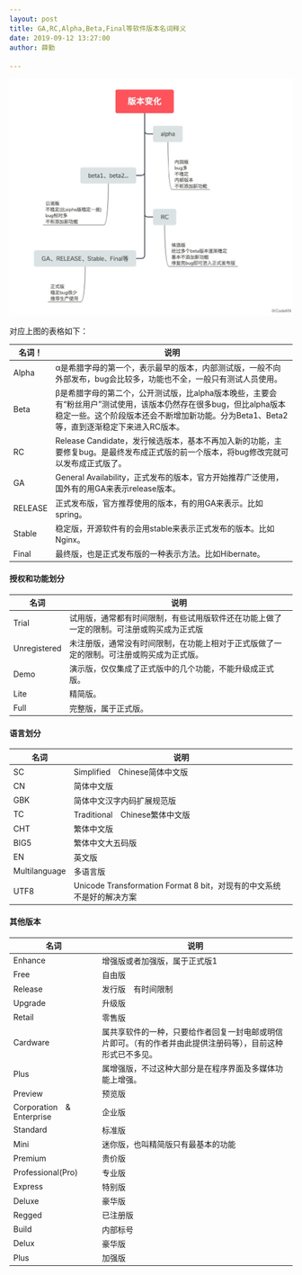 ```yaml
---
layout: post
title: GA,RC,Alpha,Beta,Final等软件版本名词释义
date: 2019-09-12 13:27:00
author: 薛勤

---
```

![](./20190912GARCAlphaBetaFinal等软件版本名词释义/006y8mN6ly1g6vptfgg6lj30zw0u076m.jpg)

对应上图的表格如下：

| 名词！    | 说明                                                         |
| ------- | ------------------------------------------------------------ |
| Alpha   | α是希腊字母的第一个，表示最早的版本，内部测试版，一般不向外部发布，bug会比较多，功能也不全，一般只有测试人员使用。 |
| Beta    | β是希腊字母的第二个，公开测试版，比alpha版本晚些，主要会有“粉丝用户”测试使用，该版本仍然存在很多bug，但比alpha版本稳定一些。这个阶段版本还会不断增加新功能。分为Beta1、Beta2等，直到逐渐稳定下来进入RC版本。 |
| RC      | Release Candidate，发行候选版本，基本不再加入新的功能，主要修复bug。是最终发布成正式版的前一个版本，将bug修改完就可以发布成正式版了。 |
| GA      | General Availability，正式发布的版本，官方开始推荐广泛使用，国外有的用GA来表示release版本。 |
| RELEASE | 正式发布版，官方推荐使用的版本，有的用GA来表示。比如spring。 |
| Stable  | 稳定版，开源软件有的会用stable来表示正式发布的版本。比如Nginx。 |
| Final   | 最终版，也是正式发布版的一种表示方法。比如Hibernate。        |

#### 授权和功能划分

| 名词         | 说明                                                         |
| ------------ | ------------------------------------------------------------ |
| Trial        | 试用版，通常都有时间限制，有些试用版软件还在功能上做了一定的限制。可注册或购买成为正式版 |
| Unregistered | 未注册版，通常没有时间限制，在功能上相对于正式版做了一定的限制。可注册或购买成为正式版。 |
| Demo         | 演示版，仅仅集成了正式版中的几个功能，不能升级成正式版。     |
| Lite         | 精简版。                                                     |
| Full         | 完整版，属于正式版。                                         |

#### 语言划分

| 名词          | 说明                                                         |
| ------------- | ------------------------------------------------------------ |
| SC            | Simplified　Chinese简体中文版                                |
| CN            | 简体中文版                                                   |
| GBK           | 简体中文汉字内码扩展规范版                                   |
| TC            | Traditional　Chinese繁体中文版                               |
| CHT           | 繁体中文版                                                   |
| BIG5          | 繁体中文大五码版                                             |
| EN            | 英文版                                                       |
| Multilanguage | 多语言版                                                     |
| UTF8          | Unicode Transformation Format 8 bit，对现有的中文系统不是好的解决方案 |

#### 其他版本

| 名词                       | 说明                                                         |
| -------------------------- | ------------------------------------------------------------ |
| Enhance                    | 增强版或者加强版，属于正式版1                                |
| Free                       | 自由版                                                       |
| Release                    | 发行版　有时间限制                                           |
| Upgrade                    | 升级版                                                       |
| Retail                     | 零售版                                                       |
| Cardware                   | 属共享软件的一种，只要给作者回复一封电邮或明信片即可。（有的作者并由此提供注册码等），目前这种形式已不多见。 |
| Plus                       | 属增强版，不过这种大部分是在程序界面及多媒体功能上增强。     |
| Preview                    | 预览版                                                       |
| Corporation　&　Enterprise | 企业版                                                       |
| Standard                   | 标准版                                                       |
| Mini                       | 迷你版，也叫精简版只有最基本的功能                           |
| Premium                    | 贵价版                                                       |
| Professional(Pro)          | 专业版                                                       |
| Express                    | 特别版                                                       |
| Deluxe                     | 豪华版                                                       |
| Regged                     | 已注册版                                                     |
| Build                      | 内部标号                                                     |
| Delux                      | 豪华版                                                       |
| Plus                       | 加强版                                                       |



